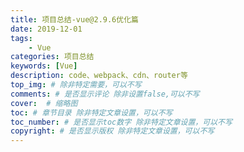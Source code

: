 ```yaml
---
title: 项目总结-vue@2.9.6优化篇
date: 2019-12-01
tags: 
    - Vue
categories: 项目总结
keywords: [Vue]
description: code、webpack、cdn、router等
top_img: # 除非特定需要，可以不写
comments: # 是否显示评论 除非设置false,可以不写
cover:  # 缩略图
toc: # 章节目录 除非特定文章设置，可以不写
toc_number: # 是否显示toc数字 除非特定文章设置，可以不写
copyright: # 是否显示版权 除非特定文章设置，可以不写
---
```




<br>
<br>
<br>
